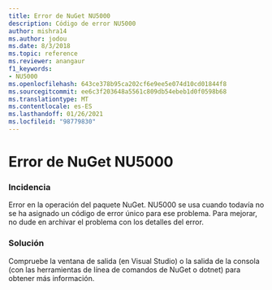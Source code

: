 ```yaml
---
title: Error de NuGet NU5000
description: Código de error NU5000
author: mishra14
ms.author: jodou
ms.date: 8/3/2018
ms.topic: reference
ms.reviewer: anangaur
f1_keywords:
- NU5000
ms.openlocfilehash: 643ce378b95ca202cf6e9ee5e074d10cd01844f8
ms.sourcegitcommit: ee6c3f203648a5561c809db54ebeb1d0f0598b68
ms.translationtype: MT
ms.contentlocale: es-ES
ms.lasthandoff: 01/26/2021
ms.locfileid: "98779830"
---
```

# <a name="nuget-error-nu5000"></a>Error de NuGet NU5000

### <a name="issue"></a>Incidencia

Error en la operación del paquete NuGet. NU5000 se usa cuando todavía no se ha asignado un código de error único para ese problema. Para mejorar, no dude en archivar el problema con los detalles del error.


### <a name="solution"></a>Solución

Compruebe la ventana de salida (en Visual Studio) o la salida de la consola (con las herramientas de línea de comandos de NuGet o dotnet) para obtener más información.


